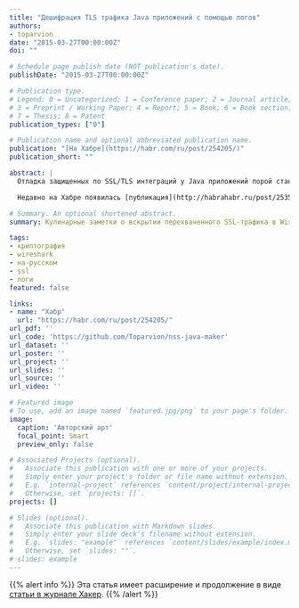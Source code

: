 ```yaml
---
title: "Дешифрация TLS трафика Java приложений с помощью логов"
authors:
- toparvion
date: "2015-03-27T00:00:00Z"
doi: ""

# Schedule page publish date (NOT publication's date).
publishDate: "2015-03-27T00:00:00Z"

# Publication type.
# Legend: 0 = Uncategorized; 1 = Conference paper; 2 = Journal article;
# 3 = Preprint / Working Paper; 4 = Report; 5 = Book; 6 = Book section;
# 7 = Thesis; 8 = Patent
publication_types: ["0"]

# Publication name and optional abbreviated publication name.
publication: "[На Хабре](https://habr.com/ru/post/254205/)"
publication_short: ""

abstract: |
  Отладка защищенных по SSL/TLS интеграций у Java приложений порой становится весьма нетривиальной задачей: соединение не ставится/рвется, а прикладные логи могут оказаться скудными, доступа к правке исходных кодов может не быть, перехват трафика Wireshark'ом и попытка дешифрации приватным ключом сервера (даже если он есть) может провалиться, если в канале применялся шифр с PFS; прокси-сервер вроде Fiddler или Burp может не подойти, так как приложение не умеет ходить через прокси или на отрез отказывается верить подсунутому ему сертификату…

  Недавно на Хабре появилась [публикация](http://habrahabr.ru/post/253521/) от ValdikSS о том, как можно с помощью Wireshark расшифровать любой трафик от браузеров Firefox и Chrome без обладания приватным ключом сервера, без подмены сертификатов и без прокси. Она натолкнула автора нынешней статьи на мысль — можно ли применить такой подход к Java приложениям, использовав вместо файла сессионных ключей отладочные записи JVM? Оказалось — можно, и я расскажу, как это сделать.

# Summary. An optional shortened abstract.
summary: Кулинарные заметки о вскрытии перехваченного SSL-трафика в Wireshark

tags:
- криптография
- wireshark
- на-русском
- ssl
- логи
featured: false

links:
- name: "Хабр"
  url: "https://habr.com/ru/post/254205/"
url_pdf: ''
url_code: 'https://github.com/Toparvion/nss-java-maker'
url_dataset: ''
url_poster: ''
url_project: ''
url_slides: ''
url_source: ''
url_video: ''

# Featured image
# To use, add an image named `featured.jpg/png` to your page's folder.
image:
  caption: 'Авторский арт'
  focal_point: Smart
  preview_only: false

# Associated Projects (optional).
#   Associate this publication with one or more of your projects.
#   Simply enter your project's folder or file name without extension.
#   E.g. `internal-project` references `content/project/internal-project/index.md`.
#   Otherwise, set `projects: []`.
projects: []

# Slides (optional).
#   Associate this publication with Markdown slides.
#   Simply enter your slide deck's filename without extension.
#   E.g. `slides: "example"` references `content/slides/example/index.md`.
#   Otherwise, set `slides: ""`.
# slides: example
---
```

{{% alert info %}}
Эта статья имеет расширение и продолжение в виде [статьи в журнале Хакер](/publication/2015/xakep/).
{{% /alert %}}
